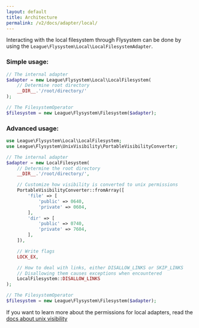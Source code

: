 ```yaml
---
layout: default
title: Architecture
permalink: /v2/docs/adapter/local/
---
```


Interacting with the local filesystem through Flysystem can be done
by using the `League\Flysystem\Local\LocalFilesystemAdapter`.

### Simple usage:

```php
// The internal adapter
$adapter = new League\Flysystem\Local\LocalFilesystem(
    // Determine root directory
    __DIR__.'/root/directory/'
);

// The FilesystemOperator
$filesystem = new League\Flysystem\Filesystem($adapter);
```

### Advanced usage:

```php
use League\Flysystem\Local\LocalFilesystem;
use League\Flysystem\UnixVisibility\PortableVisibilityConverter;

// The internal adapter
$adapter = new LocalFilesystem(
    // Determine the root directory
    __DIR__.'/root/directory/',

    // Customize how visibility is converted to unix permissions
    PortableVisibilityConverter::fromArray([
        'file' => [
            'public' => 0640,
            'private' => 0604,
        ],
        'dir' => [
            'public' => 0740,
            'private' => 7604,
        ],
    ]),

    // Write flags
    LOCK_EX,

    // How to deal with links, either DISALLOW_LINKS or SKIP_LINKS
    // Disallowing them causes exceptions when encountered
    LocalFilesystem::DISALLOW_LINKS
);

// The FilesystemOperator
$filesystem = new League\Flysystem\Filesystem($adapter);
```

If you want to learn more about the permissions for local adapters,
read the [docs about unix visibility](/v2/docs/usage/unix-visibility/) 

